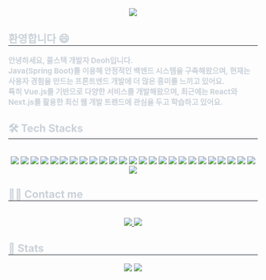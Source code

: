 <div align= "center">
    <img src="https://capsule-render.vercel.app/api?type=rounded&color=color=0:364a51,100:1c80ab&height=180&text=Deoh:%20Code%20Story%20💻&animation=blink&fontColor=ffffff&fontSize=60" />
</div>
<div style="text-align: left;"> 
    <h2 style="border-bottom: 1px solid #21262d; color: #c9d1d9;"> 환영합니다 😄 </h2>  
    <div style="font-weight: 700; font-size: 15px; text-align: left; color: #c9d1d9;"> 안녕하세요, 풀스택 개발자 Deoh입니다.</li><br/></li>Java(Spring Boot)를 이용해 안정적인 백엔드 시스템을 구축해왔으며, 현재는 사용자 경험을 만드는 프론트엔드 개발에 더 많은 흥미를 느끼고 있어요.</li><br/></li>특히 Vue.js를 기반으로 다양한 서비스를 개발해왔으며, 최근에는 React와 Next.js를 활용한 최신 웹 개발 트렌드에 관심을 두고 학습하고 있어요. </div> 
</div>
<div style="text-align: left;">
    <h2 style="border-bottom: 1px solid #21262d; color: #c9d1d9;"> 🛠️ Tech Stacks </h2> <br> 
    <div  align= "center"> 
		<img src="https://img.shields.io/badge/Amazon_S3-569A31?style=flat&logo=amazons3&logoColor=white">
		<img src="https://img.shields.io/badge/Apache_Tomcat-F8DC75?style=flat&logo=apachetomcat&logoColor=white">
		<img src="https://img.shields.io/badge/Amazon_AWS-232F3E?style=flat&logo=amazonaws&logoColor=white">
		<img src="https://img.shields.io/badge/Babel-F9DC3E?style=flat&logo=Babel&logoColor=white">
		<img src="https://img.shields.io/badge/Eslint-4B32C3?style=flat&logo=Eslint&logoColor=white">
		<img src="https://img.shields.io/badge/HTML5-E34F26?style=flat&logo=HTML5&logoColor=white">
		<img src="https://img.shields.io/badge/CSS3-1572B6?style=flat&logo=CSS3&logoColor=white">
		<img src="https://img.shields.io/badge/Java-007396?style=flat&logo=Java&logoColor=white">
		<img src="https://img.shields.io/badge/Javascript-F7DF1E?style=flat&logo=Javascript&logoColor=white">
		<img src="https://img.shields.io/badge/Jenkins-D24939?style=flat&logo=Jenkins&logoColor=white">
		<img src="https://img.shields.io/badge/Linux-FCC624?style=flat&logo=Linux&logoColor=white">
		<img src="https://img.shields.io/badge/MariaDB-003545?style=flat&logo=MariaDB&logoColor=white">
		<img src="https://img.shields.io/badge/MySQL-4479A1?style=flat&logo=MySQL&logoColor=white">
		<img src="https://img.shields.io/badge/Notion-000000?style=flat&logo=Notion&logoColor=white">
		<img src="https://img.shields.io/badge/Oracle-F80000?style=flat&logo=Oracle&logoColor=white">
		<img src="https://img.shields.io/badge/Prettier-F7B93E?style=flat&logo=Prettier&logoColor=white">
		<img src="https://img.shields.io/badge/React-61DAFB?style=flat&logo=React&logoColor=white">
		<img src="https://img.shields.io/badge/Next.js-000000?style=flat&logo=Next.js&logoColor=white">
		<img src="https://img.shields.io/badge/React Query-FF4154?style=flat&logo=React Query&logoColor=white">
		<img src="https://img.shields.io/badge/Recoil-0179f3?style=flat&logo=Recoil&logoColor=white">
		<img src="https://img.shields.io/badge/Redux-764ABC?style=flat&logo=Redux&logoColor=white">
		<img src="https://img.shields.io/badge/Spring Boot-6DB33F?style=flat&logo=Spring Boot&logoColor=white">
		<img src="https://img.shields.io/badge/Tailwind CSS-06B6D4?style=flat&logo=Tailwind CSS&logoColor=white">
		<img src="https://img.shields.io/badge/Vercel-000000?style=flat&logo=Vercel&logoColor=white">
		<img src="https://img.shields.io/badge/Vue.js-4FC08D?style=flat&logo=Vue.js&logoColor=white">
		<img src="https://img.shields.io/badge/Firebase-FFCA28?style=flat&logo=Firebase&logoColor=white">
	</div>
</div>
<div style="text-align: left;">
    <h2 style="border-bottom: 1px solid #21262d; color: #c9d1d9;"> 🧑‍💻 Contact me </h2> <br> 
    <div align= "center"> 
		<a href=https://satisfying-peace-cef.notion.site/Working-Notes-1d806da2cbf180ae87e4fbf42c8b15ee> 
			<img src="https://img.shields.io/badge/Notion-000000?style=flat&logo=Notion&logoColor=white&link=https://satisfying-peace-cef.notion.site/Working-Notes-1d806da2cbf180ae87e4fbf42c8b15ee">
		</a>
        <a href=mailto:letitbe1334@gmail.com>
			<img src="https://img.shields.io/badge/Gmail-EA4335?style=flat&logo=Gmail&logoColor=white&link=mailto:letitbe1334@gmail.com">
		</a>
    </div> 
</div>
<div style="text-align: left;"> 
    <h2 style="border-bottom: 1px solid #21262d; color: #c9d1d9;"> 🏅 Stats </h2>
	<div align= "center">
		<img src="https://github-readme-stats.vercel.app/api?username=letitbe1334&bg_color=180,000000,00000000&title_color=ffffff&text_color=ffffff"/> 
		<img src="https://github-readme-stats.vercel.app/api/top-langs/?username=letitbe1334&layout=compact&bg_color=180,000000,00000000&title_color=ffffff&text_color=ffffff"/>
	</div> 
</div>
    